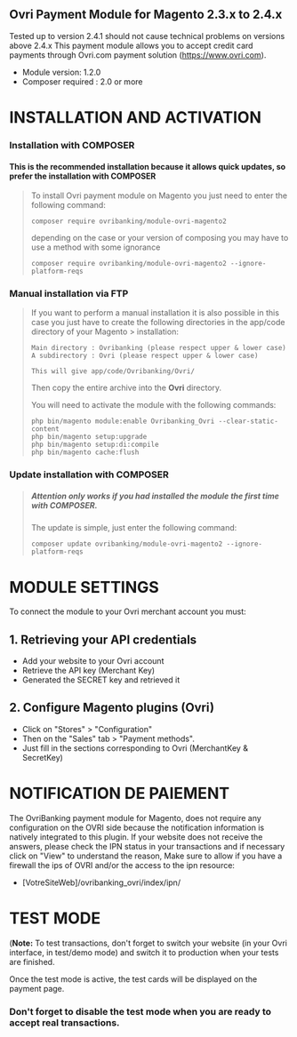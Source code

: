 ## Ovri Payment Module for Magento 2.3.x to 2.4.x 

Tested up to version 2.4.1 should not cause technical problems on versions above 2.4.x
This payment module allows you to accept credit card payments through Ovri.com payment solution (https://www.ovri.com).


* Module version: 1.2.0
* Composer required : 2.0 or more

INSTALLATION AND ACTIVATION
===========================

### Installation with COMPOSER
#### This is the recommended installation because it allows quick updates, so prefer the installation with COMPOSER
> To install Ovri payment module on Magento you just need to enter the following command: 
> 
> ```console
> composer require ovribanking/module-ovri-magento2
> ```
> 
> depending on the case or your version of composing you may have to use a method with some ignorance
> 
> ```console
> composer require ovribanking/module-ovri-magento2 --ignore-platform-reqs
> ```
### Manual installation via FTP
> If you want to perform a manual installation it is also possible in this case you just have to create the following directories in the app/code directory of your Magento > installation: 
> ```
> Main directory : Ovribanking (please respect upper & lower case)
> A subdirectory : Ovri (please respect upper & lower case)
> 
> This will give app/code/Ovribanking/Ovri/
> ```
> Then copy the entire archive into the **Ovri** directory.
> 
> You will need to activate the module with the following commands: 
> ```console
> php bin/magento module:enable Ovribanking_Ovri --clear-static-content
> php bin/magento setup:upgrade
> php bin/magento setup:di:compile
> php bin/magento cache:flush
> ```

### Update installation with COMPOSER
> ##### Attention only works if you had installed the module the first time with COMPOSER.
> The update is simple, just enter the following command: 
> ```console
> composer update ovribanking/module-ovri-magento2 --ignore-platform-reqs
> ```

MODULE SETTINGS
===============
To connect the module to your Ovri merchant account you must:

## 1. Retrieving your API credentials
  * Add your website to your Ovri account
  * Retrieve the API key (Merchant Key)
  * Generated the SECRET key and retrieved it
## 2. Configure Magento plugins (Ovri)
  * Click on "Stores" > "Configuration"
  * Then on the "Sales" tab > "Payment methods".
  * Just fill in the sections corresponding to Ovri (MerchantKey & SecretKey)

NOTIFICATION DE PAIEMENT
========================
The OvriBanking payment module for Magento, does not require any configuration on the OVRI side because the notification information is natively integrated to this plugin.
If your website does not receive the answers, please check the IPN status in your transactions and if necessary click on "View" to understand the reason,
Make sure to allow if you have a firewall the ips of OVRI and/or the access to the ipn resource:

* [VotreSiteWeb]/ovribanking_ovri/index/ipn/


TEST MODE
==========

(**Note:** To test transactions, don't forget to switch your website (in your Ovri interface, in test/demo mode) and switch it to production when your tests are finished.

Once the test mode is active, the test cards will be displayed on the payment page.

### Don't forget to disable the test mode when you are ready to accept real transactions. 